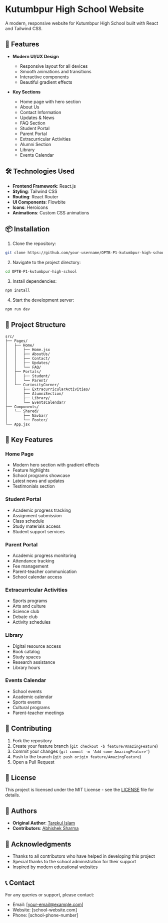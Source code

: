 # Kutumbpur High School Website

A modern, responsive website for Kutumbpur High School built with React and Tailwind CSS.

## 🚀 Features

- **Modern UI/UX Design**
  - Responsive layout for all devices
  - Smooth animations and transitions
  - Interactive components
  - Beautiful gradient effects

- **Key Sections**
  - Home page with hero section
  - About Us
  - Contact Information
  - Updates & News
  - FAQ Section
  - Student Portal
  - Parent Portal
  - Extracurricular Activities
  - Alumni Section
  - Library
  - Events Calendar

## 🛠️ Technologies Used

- **Frontend Framework**: React.js
- **Styling**: Tailwind CSS
- **Routing**: React Router
- **UI Components**: Flowbite
- **Icons**: Heroicons
- **Animations**: Custom CSS animations

## 📦 Installation

1. Clone the repository:
```bash
git clone https://github.com/your-username/OPTB-P1-kutumbpur-high-school.git
```

2. Navigate to the project directory:
```bash
cd OPTB-P1-kutumbpur-high-school
```

3. Install dependencies:
```bash
npm install
```

4. Start the development server:
```bash
npm run dev
```

## 🎨 Project Structure

```
src/
├── Pages/
│   ├── Home/
│   │   ├── Home.jsx
│   │   ├── AboutUs/
│   │   ├── Contact/
│   │   ├── Updates/
│   │   └── FAQ/
│   ├── Portals/
│   │   ├── Student/
│   │   └── Parent/
│   └── CuriosityCorner/
│       ├── ExtracurricularActivities/
│       ├── AlumniSection/
│       ├── Library/
│       └── EventsCalendar/
├── Components/
│   └── Shared/
│       ├── Navbar/
│       └── Footer/
└── App.jsx
```

## 🚀 Key Features

### Home Page
- Modern hero section with gradient effects
- Feature highlights
- School programs showcase
- Latest news and updates
- Testimonials section

### Student Portal
- Academic progress tracking
- Assignment submission
- Class schedule
- Study materials access
- Student support services

### Parent Portal
- Academic progress monitoring
- Attendance tracking
- Fee management
- Parent-teacher communication
- School calendar access

### Extracurricular Activities
- Sports programs
- Arts and culture
- Science club
- Debate club
- Activity schedules

### Library
- Digital resource access
- Book catalog
- Study spaces
- Research assistance
- Library hours

### Events Calendar
- School events
- Academic calendar
- Sports events
- Cultural programs
- Parent-teacher meetings

## 🎯 Contributing

1. Fork the repository
2. Create your feature branch (`git checkout -b feature/AmazingFeature`)
3. Commit your changes (`git commit -m 'Add some AmazingFeature'`)
4. Push to the branch (`git push origin feature/AmazingFeature`)
5. Open a Pull Request

## 📝 License

This project is licensed under the MIT License - see the [LICENSE](LICENSE) file for details.

## 👥 Authors

- **Original Author**: [Tarekul Islam](https://github.com/tarekul42)
- **Contributors**: [Abhishek Sharma](https://github.com/Abhishek-Sharma-21)

## 🙏 Acknowledgments

- Thanks to all contributors who have helped in developing this project
- Special thanks to the school administration for their support
- Inspired by modern educational websites

## 📞 Contact

For any queries or support, please contact:
- Email: [your-email@example.com]
- Website: [school-website.com]
- Phone: [school-phone-number]
